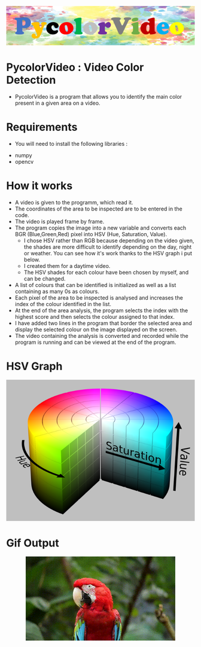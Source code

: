 <p align="center"><img src="PycolorLogo.PNG"\></p>

# PycolorVideo : Video Color Detection

- PycolorVideo is a program that allows you to identify the main color present in a given area on a video.

# Requirements

- You will need to install the following libraries :

* numpy
* opencv

# How it works

- A video is given to the programm, which read it.
- The coordinates of the area to be inspected are to be entered in the code.
- The video is played frame by frame.
- The program copies the image into a new variable and converts each BGR (Blue,Green,Red) pixel into HSV (Hue, Saturation, Value).
    - I chose HSV rather than RGB because depending on the video given, the shades are more difficult to identify depending on the day, night or weather. You can see how it's work thanks to the HSV graph i put below.
    - I created them for a daytime video.
    - The HSV shades for each colour have been chosen by myself, and can be changed.
- A list of colours that can be identified is initialized as well as a list containing as many 0s as colours.
- Each pixel of the area to be inspected is analysed and increases the index of the colour identified in the list.
- At the end of the area analysis, the program selects the index with the highest score and then selects the colour assigned to that index.
- I have added two lines in the program that border the selected area and display the selected colour on the image displayed on the screen.
- The video containing the analysis is converted and recorded while the program is running and can be viewed at the end of the program.

# HSV Graph

<p align="center"><img src="640px-HSV_color_solid_cylinder_saturation_gray.png"\></p>

# Gif Output

<p align="center"><img src="data/gif/VideoOutput.gif"\></p>


 

